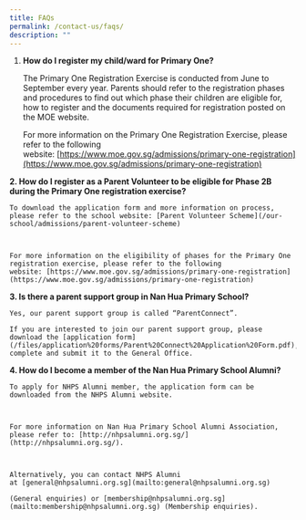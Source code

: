 ```yaml
---
title: FAQs
permalink: /contact-us/faqs/
description: ""
---
```

1.  **How do I register my child/ward for Primary One?**
    
  
    The Primary One Registration Exercise is conducted from June to September every year. Parents should refer to the registration phases and procedures to find out which phase their children are eligible for, how to register and the documents required for registration posted on the MOE website.
    
      
    
    For more information on the Primary One Registration Exercise, please refer to the following website: [https://www.moe.gov.sg/admissions/primary-one-registration](https://www.moe.gov.sg/admissions/primary-one-registration)
<p>    
<b>
2.  How do I register as a Parent Volunteer to be eligible for Phase 2B during the Primary One registration exercise?</b>
    
      
    
    To download the application form and more information on process, please refer to the school website: [Parent Volunteer Scheme](/our-school/admissions/parent-volunteer-scheme)
    
      
    
    For more information on the eligibility of phases for the Primary One registration exercise, please refer to the following website: [https://www.moe.gov.sg/admissions/primary-one-registration](https://www.moe.gov.sg/admissions/primary-one-registration)
<p>    

  

  
<b>
	3.  Is there a parent support group in Nan Hua Primary School?</b>
    
      
    
    Yes, our parent support group is called “ParentConnect”.
    
    If you are interested to join our parent support group, please download the [application form](/files/application%20forms/Parent%20Connect%20Application%20Form.pdf), complete and submit it to the General Office.
<p>    

  

  
<b>
	4.  How do I become a member of the Nan Hua Primary School Alumni?</b>
    
      
    
    To apply for NHPS Alumni member, the application form can be downloaded from the NHPS Alumni website.
    
      
    
    For more information on Nan Hua Primary School Alumni Association, please refer to: [http://nhpsalumni.org.sg/](http://nhpsalumni.org.sg/).
    
      
    
    Alternatively, you can contact NHPS Alumni at [general@nhpsalumni.org.sg](mailto:general@nhpsalumni.org.sg)
    
    (General enquiries) or [membership@nhpsalumni.org.sg](mailto:membership@nhpsalumni.org.sg) (Membership enquiries).